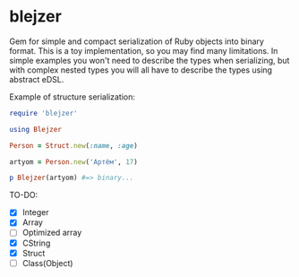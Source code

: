 # blejzer

Gem for simple and compact serialization of Ruby objects into binary format. This is a toy implementation, so you may find many limitations. In simple examples you won't need to describe the types when serializing, but with complex nested types you will all have to describe the types using abstract eDSL. 

Example of structure serialization:
```ruby
require 'blejzer'

using Blejzer

Person = Struct.new(:name, :age)

artyom = Person.new('Артём', 17)

p Blejzer(artyom) #=> binary...
```

TO-DO:

- [x] Integer
- [x] Array
- [ ] Optimized array
- [x] CString
- [x] Struct
- [ ] Class(Object)
